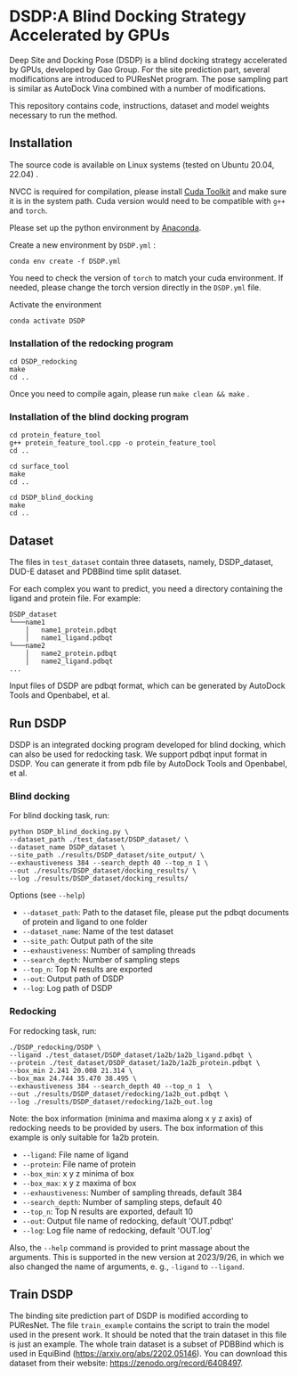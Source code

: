 # DSDP:A Blind Docking Strategy Accelerated by GPUs


Deep Site and Docking Pose (DSDP) is a blind docking strategy accelerated by GPUs, developed by Gao Group. For the site prediction part, several modifications are introduced to PUResNet program. The pose sampling part is similar as AutoDock Vina combined with a number of modifications. 

This repository contains code, instructions, dataset and model weights necessary to run the method. 


## Installation

The source code is available on Linux systems (tested on Ubuntu 20.04, 22.04) .

NVCC is required for compilation, please install [Cuda Toolkit](https://developer.nvidia.com/cuda-toolkit) and make sure it is in the system path. Cuda version would need to be compatible with `g++` and `torch`.

Please set up the python environment by [Anaconda](https://docs.anaconda.com/anaconda/install/index.html). 

Create a new environment by `DSDP.yml` :

    conda env create -f DSDP.yml

You need to check the version of `torch` to match your cuda environment. If needed, please change the torch version directly in the `DSDP.yml`  file.

Activate the environment

    conda activate DSDP

### Installation of the redocking program

    cd DSDP_redocking
    make
    cd ..

Once you need to compile again, please run `make clean && make` .

### Installation of the blind docking program

    cd protein_feature_tool
    g++ protein_feature_tool.cpp -o protein_feature_tool
    cd ..
    
    cd surface_tool
    make 
    cd ..
    
    cd DSDP_blind_docking
    make
    cd ..

## Dataset

The files in `test_dataset` contain three datasets, namely, DSDP_dataset, DUD-E dataset and PDBBind time split dataset.

For each complex you want to predict, you need a directory containing the ligand and protein file. For example: 
```
DSDP_dataset
└───name1
    │   name1_protein.pdbqt
    │   name1_ligand.pdbqt
└───name2
    │   name2_protein.pdbqt
    │   name2_ligand.pdbqt
...
```
Input files of DSDP are pdbqt format, which can be generated by AutoDock Tools and Openbabel, et al.


## Run DSDP 
DSDP is an integrated docking program developed for blind docking, which can also be used for redocking task. We support pdbqt input format in DSDP. You can generate it from pdb file by AutoDock Tools and Openbabel, et al.

### Blind docking
For blind docking task, run:

    python DSDP_blind_docking.py \
    --dataset_path ./test_dataset/DSDP_dataset/ \
    --dataset_name DSDP_dataset \
    --site_path ./results/DSDP_dataset/site_output/ \
    --exhaustiveness 384 --search_depth 40 --top_n 1 \
    --out ./results/DSDP_dataset/docking_results/ \
    --log ./results/DSDP_dataset/docking_results/

Options (see `--help`)

- `--dataset_path`: Path to the dataset file, please put the pdbqt documents of protein and ligand to one folder
- `--dataset_name`: Name of the test dataset
- `--site_path`: Output path of the site
- `--exhaustiveness`: Number of sampling threads
- `--search_depth`: Number of sampling steps
- `--top_n`: Top N results are exported
- `--out`: Output path of DSDP
- `--log`: Log path of DSDP

### Redocking
For redocking task, run:

```
./DSDP_redocking/DSDP \
--ligand ./test_dataset/DSDP_dataset/1a2b/1a2b_ligand.pdbqt \
--protein ./test_dataset/DSDP_dataset/1a2b/1a2b_protein.pdbqt \
--box_min 2.241 20.008 21.314 \
--box_max 24.744 35.470 38.495 \
--exhaustiveness 384 --search_depth 40 --top_n 1  \
--out ./results/DSDP_dataset/redocking/1a2b_out.pdbqt \
--log ./results/DSDP_dataset/redocking/1a2b_out.log
```

Note: the box information (minima and maxima along x y z axis) of redocking needs to be provided by users. The box information of this example is only suitable for 1a2b protein.

- `--ligand`: File name of ligand
- `--protein`: File name of protein
- `--box_min`: x y z minima of box
- `--box_max`: x y z maxima of box
- `--exhaustiveness`: Number of sampling threads, default 384
- `--search_depth`: Number of sampling steps, default 40
- `--top_n`: Top N results are exported, default 10
- `--out`: Output file name of redocking, default 'OUT.pdbqt'
- `--log`: Log file name of redocking, default 'OUT.log'

Also, the `--help` command is provided to print massage about the arguments. This is supported in the new version at 2023/9/26, in which we also changed the name of arguments, e. g., `-ligand` to `--ligand`.

## Train DSDP 
The binding site prediction part of DSDP is modified according to PUResNet. The file `train_example` contains the script to train the model used in the present work. It should be noted that the train dataset in this file is just an example. The whole train dataset is a subset of PDBBind which is used in EquiBind (https://arxiv.org/abs/2202.05146). You can download this dataset from their website: https://zenodo.org/record/6408497.

